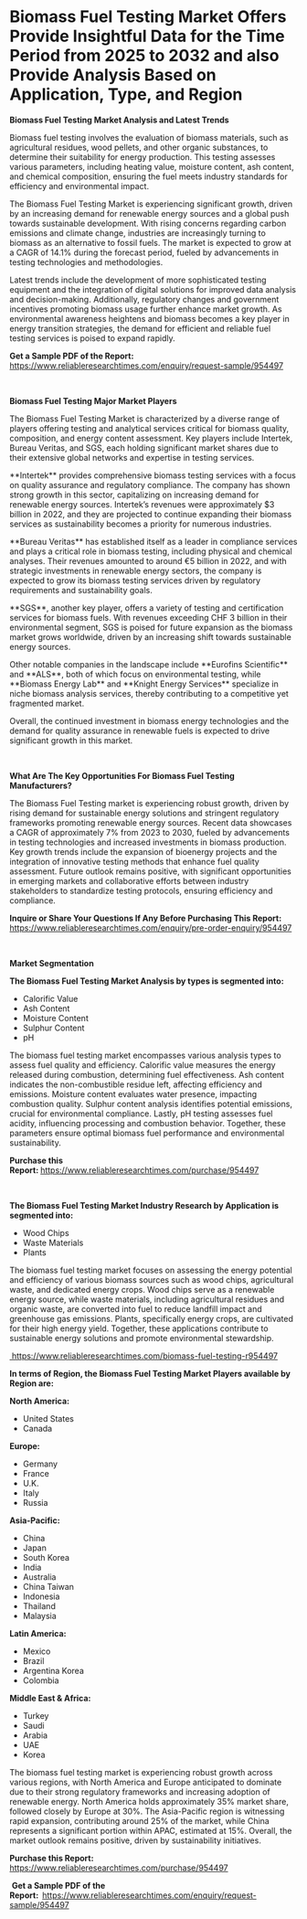 <p><h1>Biomass Fuel Testing Market Offers Provide Insightful Data for the Time Period from 2025 to 2032 and also Provide Analysis Based on Application, Type, and Region</h1></p><p><strong>Biomass Fuel Testing Market Analysis and Latest Trends</strong></p>
<p><p>Biomass fuel testing involves the evaluation of biomass materials, such as agricultural residues, wood pellets, and other organic substances, to determine their suitability for energy production. This testing assesses various parameters, including heating value, moisture content, ash content, and chemical composition, ensuring the fuel meets industry standards for efficiency and environmental impact.</p><p>The Biomass Fuel Testing Market is experiencing significant growth, driven by an increasing demand for renewable energy sources and a global push towards sustainable development. With rising concerns regarding carbon emissions and climate change, industries are increasingly turning to biomass as an alternative to fossil fuels. The market is expected to grow at a CAGR of 14.1% during the forecast period, fueled by advancements in testing technologies and methodologies.</p><p>Latest trends include the development of more sophisticated testing equipment and the integration of digital solutions for improved data analysis and decision-making. Additionally, regulatory changes and government incentives promoting biomass usage further enhance market growth. As environmental awareness heightens and biomass becomes a key player in energy transition strategies, the demand for efficient and reliable fuel testing services is poised to expand rapidly.</p></p>
<p><strong>Get a Sample PDF of the Report:&nbsp;</strong> <a href="https://www.reliableresearchtimes.com/enquiry/request-sample/954497?utm_campaign=2007&utm_medium=2&utm_source=Github&utm_content=ia&utm_term=18042025&utm_id=biomass-fuel-testing">https://www.reliableresearchtimes.com/enquiry/request-sample/954497</a></p>
<p>&nbsp;</p>
<p><strong>Biomass Fuel Testing Major Market Players</strong></p>
<p><p>The Biomass Fuel Testing Market is characterized by a diverse range of players offering testing and analytical services critical for biomass quality, composition, and energy content assessment. Key players include Intertek, Bureau Veritas, and SGS, each holding significant market shares due to their extensive global networks and expertise in testing services.</p><p>**Intertek** provides comprehensive biomass testing services with a focus on quality assurance and regulatory compliance. The company has shown strong growth in this sector, capitalizing on increasing demand for renewable energy sources. Intertek’s revenues were approximately $3 billion in 2022, and they are projected to continue expanding their biomass services as sustainability becomes a priority for numerous industries.</p><p>**Bureau Veritas** has established itself as a leader in compliance services and plays a critical role in biomass testing, including physical and chemical analyses. Their revenues amounted to around €5 billion in 2022, and with strategic investments in renewable energy sectors, the company is expected to grow its biomass testing services driven by regulatory requirements and sustainability goals.</p><p>**SGS**, another key player, offers a variety of testing and certification services for biomass fuels. With revenues exceeding CHF 3 billion in their environmental segment, SGS is poised for future expansion as the biomass market grows worldwide, driven by an increasing shift towards sustainable energy sources.</p><p>Other notable companies in the landscape include **Eurofins Scientific** and **ALS**, both of which focus on environmental testing, while **Biomass Energy Lab** and **Knight Energy Services** specialize in niche biomass analysis services, thereby contributing to a competitive yet fragmented market.</p><p>Overall, the continued investment in biomass energy technologies and the demand for quality assurance in renewable fuels is expected to drive significant growth in this market.</p></p>
<p>&nbsp;</p>
<p><strong>What Are The Key Opportunities For Biomass Fuel Testing Manufacturers?</strong></p>
<p><p>The Biomass Fuel Testing market is experiencing robust growth, driven by rising demand for sustainable energy solutions and stringent regulatory frameworks promoting renewable energy sources. Recent data showcases a CAGR of approximately 7% from 2023 to 2030, fueled by advancements in testing technologies and increased investments in biomass production. Key growth trends include the expansion of bioenergy projects and the integration of innovative testing methods that enhance fuel quality assessment. Future outlook remains positive, with significant opportunities in emerging markets and collaborative efforts between industry stakeholders to standardize testing protocols, ensuring efficiency and compliance.</p></p>
<p><strong>Inquire or Share Your Questions If Any Before Purchasing This Report:</strong> <a href="https://www.reliableresearchtimes.com/enquiry/pre-order-enquiry/954497?utm_campaign=2007&utm_medium=2&utm_source=Github&utm_content=ia&utm_term=18042025&utm_id=biomass-fuel-testing">https://www.reliableresearchtimes.com/enquiry/pre-order-enquiry/954497</a></p>
<p>&nbsp;</p>
<p><strong>Market Segmentation</strong></p>
<p><strong>The Biomass Fuel Testing Market Analysis by types is segmented into:</strong></p>
<p><ul><li>Calorific Value</li><li>Ash Content</li><li>Moisture Content</li><li>Sulphur Content</li><li>pH</li></ul></p>
<p><p>The biomass fuel testing market encompasses various analysis types to assess fuel quality and efficiency. Calorific value measures the energy released during combustion, determining fuel effectiveness. Ash content indicates the non-combustible residue left, affecting efficiency and emissions. Moisture content evaluates water presence, impacting combustion quality. Sulphur content analysis identifies potential emissions, crucial for environmental compliance. Lastly, pH testing assesses fuel acidity, influencing processing and combustion behavior. Together, these parameters ensure optimal biomass fuel performance and environmental sustainability.</p></p>
<p><strong>Purchase this Report:&nbsp;</strong><a href="https://www.reliableresearchtimes.com/purchase/954497?utm_campaign=2007&utm_medium=2&utm_source=Github&utm_content=ia&utm_term=18042025&utm_id=biomass-fuel-testing">https://www.reliableresearchtimes.com/purchase/954497</a></p>
<p>&nbsp;</p>
<p><strong>The Biomass Fuel Testing Market Industry Research by Application is segmented into:</strong></p>
<p><ul><li>Wood Chips</li><li>Waste Materials</li><li>Plants</li></ul></p>
<p><p>The biomass fuel testing market focuses on assessing the energy potential and efficiency of various biomass sources such as wood chips, agricultural waste, and dedicated energy crops. Wood chips serve as a renewable energy source, while waste materials, including agricultural residues and organic waste, are converted into fuel to reduce landfill impact and greenhouse gas emissions. Plants, specifically energy crops, are cultivated for their high energy yield. Together, these applications contribute to sustainable energy solutions and promote environmental stewardship.</p></p>
<p><a href="https://www.reliableresearchtimes.com/biomass-fuel-testing-r954497?utm_campaign=2007&utm_medium=2&utm_source=Github&utm_content=ia&utm_term=18042025&utm_id=biomass-fuel-testing">&nbsp;https://www.reliableresearchtimes.com/biomass-fuel-testing-r954497</a></p>
<p><strong>In terms of Region, the Biomass Fuel Testing Market Players available by Region are:</strong></p>
<p>
    <p> <strong> North America: </strong>
        <ul>
            <li>United States</li>
            <li>Canada</li>
        </ul>
        </p> 
    <p> <strong> Europe: </strong>
        <ul>
            <li>Germany</li>
            <li>France</li>
            <li>U.K.</li>
            <li>Italy</li>
            <li>Russia</li>
        </ul>
        </p> 
    <p> <strong> Asia-Pacific: </strong>
        <ul>
            <li>China</li>
            <li>Japan</li>
            <li>South Korea</li>
            <li>India</li>
            <li>Australia</li>
            <li>China Taiwan</li>
            <li>Indonesia</li>
            <li>Thailand</li>
            <li>Malaysia</li>
        </ul>
        </p> 
    <p> <strong> Latin America: </strong>
        <ul>
            <li>Mexico</li>
            <li>Brazil</li>
            <li>Argentina Korea</li>
            <li>Colombia</li>
        </ul>
        </p> 
    <p> <strong> Middle East & Africa: </strong>
        <ul>
            <li>Turkey</li>
            <li>Saudi</li>
            <li>Arabia</li>
            <li>UAE</li>
            <li>Korea</li>
        </ul>
    </p>
    </p>
<p><p>The biomass fuel testing market is experiencing robust growth across various regions, with North America and Europe anticipated to dominate due to their strong regulatory frameworks and increasing adoption of renewable energy. North America holds approximately 35% market share, followed closely by Europe at 30%. The Asia-Pacific region is witnessing rapid expansion, contributing around 25% of the market, while China represents a significant portion within APAC, estimated at 15%. Overall, the market outlook remains positive, driven by sustainability initiatives.</p></p>
<p><strong>Purchase this Report: </strong><a href="https://www.reliableresearchtimes.com/purchase/954497?utm_campaign=2007&utm_medium=2&utm_source=Github&utm_content=ia&utm_term=18042025&utm_id=biomass-fuel-testing">https://www.reliableresearchtimes.com/purchase/954497</a></p>
<p>&nbsp;<strong>Get a Sample PDF of the Report:&nbsp;&nbsp;</strong><a href="https://www.reliableresearchtimes.com/enquiry/request-sample/954497?utm_campaign=2007&utm_medium=2&utm_source=Github&utm_content=ia&utm_term=18042025&utm_id=biomass-fuel-testing">https://www.reliableresearchtimes.com/enquiry/request-sample/954497</a></p>
<p><strong></strong></p>
<p><p></p><p></p><p></p></p>